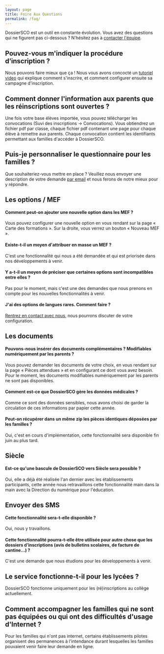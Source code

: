 ```yaml
---
layout: page
title: Foire Aux Questions
permalink: /faq/
---
```


DossierSCO est un outil en constante évolution.
Vous avez des questions qui ne figurent pas ci-dessous ? N'hésitez pas à [contacter l'équipe](mailto:equipe@dossiersco.fr).

## Pouvez-vous m'indiquer la procédure d’inscription ?
Nous pouvons faire mieux que ça ! Nous vous avons concocté un [tutoriel video](https://blog.dossiersco.fr/tutoriel/) qui explique comment s'inscrire, et comment configurer ensuite sa campagne d'inscription.

## Comment donner l'information aux parents que les réinscriptions sont ouvertes ?
Une fois votre base élèves importée, vous pouvez télécharger les convocations (Suvi des inscriptions -> Convocations). Vous obtiendrez un fichier pdf par classe, chaque fichier pdf contenant une page pour chaque élève à remettre aux parents. Chaque convocation contient les identifiants permettant aux familles d'accéder à DossierSCO.

## Puis-je personnaliser le questionnaire pour les familles ?
Que souhaiteriez-vous mettre en place ?
Veuillez nous envoyer une description de votre demande [par email](mailto:equipe@dossiersco.fr) et nous ferons de notre mieux pour y répondre.

## Les options / MEF
#### Comment peut-on ajouter une nouvelle option dans les MEF ?
Vous pouvez configurer une nouvelle option en vous rendant sur la page « Carte des formations ». Sur la droite, vous verrez un bouton « Nouveau MEF ».

#### Existe-t-il un moyen d'attribuer en masse un MEF ?
C'est une fonctionnalité qui nous a été demandée et qui est priorisée dans nos développements à venir.

#### Y a-t-il un moyen de préciser que certaines options sont incompatibles entre elles ?
Pas pour le moment, mais c'est une des demandes que nous prenons en compte pour les nouvelles fonctionnalités à venir.

#### J'ai des options de langues rares. Comment faire ?
[Rentrez en contact avec nous](mailto:equipe@dossiersco.fr), nous pourrons discuter de votre configuration.

## Les documents
#### Pouvons-nous insérer des documents complémentaires ? Modifiables numériquement par les parents ?
Vous pouvez demander les documents de votre choix, en vous rendant sur la page « Pièces attendues » et en configurant ce dont vous avez besoin. Pour le moment, les documents modifiables numériquement par les parents ne sont pas disponibles.

#### Comment est-ce que DossierSCO gère les données médicales ?
Comme ce sont des données sensibles, nous avons choisi de garder la circulation de ces informations par papier cette année.

#### Peut-on récupérer dans un même zip les pièces identiques déposées par les familles ?
Oui, c'est en cours d'implémentation, cette fonctionnalité sera disponible fin juin au plus tard.

## Siècle
#### Est-ce qu'une bascule de DossierSCO vers Siècle sera possible ?
Oui, elle a déjà été réalisée l'an dernier avec les établissements participants, cette année nous retravaillons cette fonctionnalité main dans la main avec la Direction du numérique pour l'éducation.

## Envoyer des SMS
#### Cette fonctionnalité sera-t-elle disponible ?
Oui, nous y travaillons.

#### Cette fonctionnalité pourra-t-elle être utilisée pour autre chose que les dossiers d’inscriptions (avis de bulletins scolaires, de facture de cantine…) ?
C'est une demande que nous étudions pour les développements à venir.

## Le service fonctionne-t-il pour les lycées ?
DossierSCO fonctionne uniquement pour les (ré)inscriptions au collège actuellement.

## Comment accompagner les familles qui ne sont pas équipées ou qui ont des difficultés d'usage d'Internet ?
Pour les familles qui n'ont pas internet, certains établissements pilotes organisent des permanences à l'intendance durant lesquelles les familles pouvaient venir faire leur demande en ligne. 
